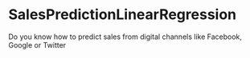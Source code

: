 # SalesPredictionLinearRegression
Do you know how to predict sales from digital channels like Facebook, Google or Twitter
